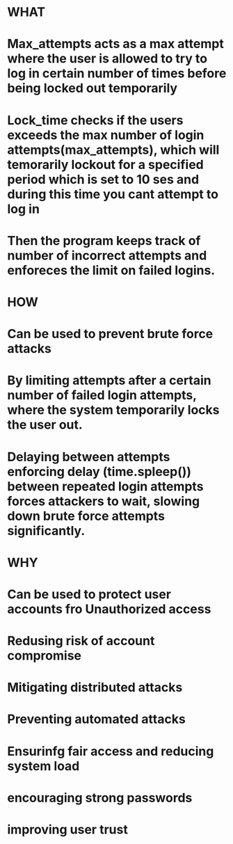 
# WHAT
# Max_attempts acts as a max attempt where the user is allowed to try to log in certain number of times before being locked out temporarily
# Lock_time checks if the users exceeds the max number of login attempts(max_attempts), which will temorarily lockout for a specified period which is set to 10 ses and during this time you cant attempt to log in
# Then the program keeps track of number of incorrect attempts and enforeces the limit on failed logins.

# HOW
# Can be used to prevent brute force attacks 
# By limiting attempts after a certain number of failed login attempts, where the system temporarily locks the user out.
# Delaying between attempts enforcing delay (time.spleep()) between repeated login attempts forces attackers to  wait, slowing down brute force attempts significantly.

# WHY
# Can be used to protect user accounts fro Unauthorized access
# Redusing risk of account compromise
# Mitigating distributed attacks
# Preventing automated attacks
# Ensurinfg fair access and reducing system load
# encouraging strong passwords
# improving user trust
